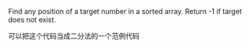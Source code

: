 Find any position of a target number in a sorted array. Return -1 if target does not exist.

可以把这个代码当成二分法的一个范例代码
